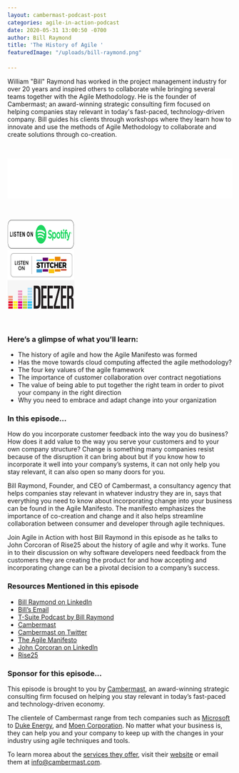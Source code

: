 ```yaml
---
layout: cambermast-podcast-post
categories: agile-in-action-podcast
date: 2020-05-31 13:00:50 -0700
author: Bill Raymond
title: 'The History of Agile '
featuredImage: "/uploads/bill-raymond.png"

---
```

William "Bill" Raymond has worked in the project management industry for over 20 years and inspired others to collaborate while bringing several teams together with the Agile Methodology. He is the founder of Cambermast; an award-winning strategic consulting firm focused on helping companies stay relevant in today's fast-paced, technology-driven company. Bill guides his clients through workshops where they learn how to innovate and use the methods of Agile Methodology to collaborate and create solutions through co-creation.

  <p>&nbsp;</p> 

<iframe style="border: none" src="//html5-player.libsyn.com/embed/episode/id/14523032/height/90/theme/custom/thumbnail/yes/direction/backward/render-playlist/no/custom-color/87A93A/" height="90" width="100%" scrolling="no"  allowfullscreen webkitallowfullscreen mozallowfullscreen oallowfullscreen msallowfullscreen></iframe>
  <p>&nbsp;</p> 
<div class="podwrap"><div><a href="https://open.spotify.com/show/6ntGFKgVK1vurtfFBCCwLq" target="_blank" rel="noopener"><img class="alignnone wp-image-1313" src="/uploads/listen-spotify.png" alt="Listen to Spotify" width="150" height="65" /></a></div><div><a href="https://www.stitcher.com/podcast/rise25-media/agile-in-action-with-bill-raymond" target="_blank" rel="noopener"><img class="alignnone wp-image-1318" src="/uploads/sticher-min.png" alt="sticher" width="150" height="65" /></a></div><div><a href="https://www.deezer.com/show/1285692" target="_blank" rel="noopener"><img class="alignnone wp-image-1318" src="/uploads/deezer-logo.png" alt="Deezer" width="150" height="65" /></a></div></div>
  <p>&nbsp;</p> 



### **Here’s a glimpse of what you’ll learn:**

* The history of agile and how the Agile Manifesto was formed
* Has the move towards cloud computing affected the agile methodology?
* The four key values of the agile framework
* The importance of customer collaboration over contract negotiations
* The value of being able to put together the right team in order to pivot your company in the right direction
* Why you need to embrace and adapt change into your organization

### **In this episode…**

How do you incorporate customer feedback into the way you do business? How does it add value to the way you serve your customers and to your own company structure? Change is something many companies resist because of the disruption it can bring about but if you know how to incorporate it well into your company’s systems, it can not only help you stay relevant, it can also open so many doors for you.

Bill Raymond, Founder, and CEO of Cambermast, a consultancy agency that helps companies stay relevant in whatever industry they are in, says that everything you need to know about incorporating change into your business can be found in the Agile Manifesto. The manifesto emphasizes the importance of co-creation and change and it also helps streamline collaboration between consumer and developer through agile techniques.

Join Agile in Action with host Bill Raymond in this episode as he talks to John Corcoran of Rise25 about the history of agile and why it works. Tune in to their discussion on why software developers need feedback from the customers they are creating the product for and how accepting and incorporating change can be a pivotal decision to a company’s success.

### **Resources Mentioned in this episode**

* [Bill Raymond on LinkedIn](https://www.linkedin.com/in/williamraymond)
* [Bill’s Email](http://bill.raymond@cambermast.com)
* [T-Suite Podcast by Bill Raymond](http://techgenix.com/podcast/the-t-suite/)
* [Cambermast](https://www.cambermast.com/)
* [Cambermast on Twitter](https://twitter.com/cambermast?lang=en)
* [The Agile Manifesto](https://agilemanifesto.org/)
* [John Corcoran on LinkedIn](https://www.linkedin.com/in/corcoran)
* [Rise25](http://rise25.com)

### **Sponsor for this episode...**

This episode is brought to you by [Cambermast](https://www.cambermast.com/), an award-winning strategic consulting firm focused on helping you stay relevant in today’s fast-paced and technology-driven economy.

The clientele of Cambermast range from tech companies such as [Microsoft](https://www.microsoft.com/en-ph) to [Duke Energy](https://www.duke-energy.com/home), and [Moen Corporation](https://www.moen.com/about-moen/moen-offices). No matter what your business is, they can help you and your company to keep up with the changes in your industry using agile techniques and tools.

To learn morea about the [services they offer](https://www.cambermast.com/services/), visit their [website](http://www.cambermast.com) or email them at [info@cambermast.com](mailto:info@cambermast.com).